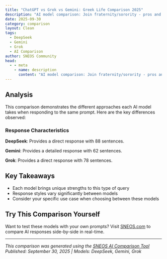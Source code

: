 ```yaml
---
title: "ChatGPT vs Grok vs Gemini: Greek Life Comparison 2025"
description: "AI model comparison: Join fraternity/sorority - pros and cons analysis for career and social life..."
date: 2025-09-30
category: comparison
layout: Clean
tags:
  - DeepSeek
  - Gemini
  - Grok
  - AI Comparison
author: SNEOS Community
head:
  - - meta
    - name: description
      content: "AI model comparison: Join fraternity/sorority - pros and cons analysis for career and social life..."
---
```


<ChatComparison
  title="ChatGPT vs Grok vs Gemini: Greek Life Comparison 2025"
  prompt="Join fraternity/sorority - pros and cons analysis for career and social life"
  :responses='{
    "DeepSeek": "Of course. Joining a fraternity or sorority is a significant decision that can profoundly shape your college experience and beyond. Here\u2019s a detailed analysis of the pros and cons for both your career and social life.\n\n### Quick Summary\n\n*   **For Career:** The network is the single biggest pro, providing a lifelong advantage. The main con is the potential for negative stereotypes to impact first impressions.\n*   **For Social Life:** It offers an instant, built-in community and endless social opportunities. The main con is the significant time commitment and the potential for social drama or a \u0022bubble\u0022 effect.\n\n---\n\n### Career-Focused Analysis\n\n#### **Pros for Career**\n\n1.  **Powerful, Lifelong Network (\u0022The Brotherhood/Sisterhood\u0022):** This is the most significant career benefit. You gain access to a vast network of alumni who are often eager to help fellow members.\n    *   **Mentorship:** Older members can offer guidance on classes, majors, and internships.\n    *   **Internships \u0026 Jobs:** Alumni frequently send job postings directly to the chapter or recommend fellow members for open positions. Many organizations have dedicated career portals.\n    *   **\u0022Leg Up\u0022 in Interviews:** A shared affiliation can create an immediate connection with an interviewer, making you more memorable.\n\n2.  **Professional Development:** Many chapters have programs focused on building soft skills crucial for a career.\n    *   **Leadership Opportunities:** Holding a position like President, Treasurer, or Recruitment Chair provides real-world management experience you can list on your r\u00E9sum\u00E9.\n    *   **Public Speaking \u0026 Communication:** Chapter meetings, presentations, and managing group dynamics hone your ability to speak and work in a team.\n\n3.  **Built-in R\u00E9sum\u00E9 Boost:** Leadership roles, philanthropic events, and managing a budget for a large organization are all tangible experiences that demonstrate responsibility to future employers.\n\n#### **Cons for Career**\n\n1.  **Negative Stereotypes and Stigma:** Despite the positives, Greek life can be associated with negative stereotypes (partying, elitism, hazing). Some recruiters or professionals may hold unconscious (or conscious) biases.\n    *   **Risk:** If your chapter is involved in a public scandal, it could negatively reflect on you by association.\n\n2.  **Time Commitment vs. Academics:** The significant time demanded by the organization can detract from studying, internships, or independent career-building activities. A lower GPA can be a major career hindrance.\n\n3.  **Financial Cost:** Membership is expensive, with dues, fees for formal events, and apparel costs. This money could alternatively be used for career-enhancing activities like study abroad, certifications, or savings.\n\n4.  **Potential for Limited Diversity:** If your network is primarily within the Greek system, you may miss out on connecting with a more diverse range of people and perspectives, which is increasingly valued in the global workplace.\n\n---\n\n### Social Life-Focused Analysis\n\n#### **Pros for Social Life**\n\n1.  **Instant Community \u0026 Friendships:** From day one, you have a built-in support system of dozens or even hundreds of people. This is especially valuable at a large university where it\u0027s easy to feel lost.\n    *   **Deep Bonds:** The shared experience of the pledging/intake process (when positive and ethical) can create incredibly strong, lifelong friendships.\n\n2.  **Structured Social Life:** There is always something to do.\n    *   **Formals, Mixers, Date Parties:** These are exclusive, high-quality social events that are a highlight of the college experience for many.\n    *   **Social Calendar:** Your semester calendar is filled with events, reducing the effort needed to \u0022find\u0022 a social life.\n\n3.  **A Sense of Belonging and Identity:** Being part of something larger than yourself provides a strong sense of identity and pride. The letters you wear become a symbol of shared values and camaraderie.\n\n4.  **Access to Facilities and Housing:** Many fraternities and sororities have large houses that serve as social hubs, study spaces, and a place to live with your friends.\n\n#### **Cons for Social Life**\n\n1.  **Significant Time Commitment (\u0022The Bubble\u0022):** The demands of the chapter can be all-consuming. It can become difficult to maintain friendships *outside* of the Greek system or pursue other clubs and interests.\n\n2.  **Drama and Group Politics:** Living and socializing in such a tight-knit group can lead to interpersonal conflicts, gossip, and social pressure to conform to the group\u0027s norms.\n\n3.  **Hazing and Pressure:** While officially banned by all national organizations, hazing still occurs in some chapters. This can range from silly inconveniences to dangerous, degrading, and psychologically damaging activities. The social pressure to go along with it can be intense.\n\n4.  **Exclusivity and Perceived Elitism:** The recruitment process is inherently selective, which can create a perception (or reality) of cliquishness and elitism on campus. This can create a social divide between Greek and non-Greek students.\n\n5.  **Financial Cost (Revisited):** The social benefits come at a literal price. The cost of social events, outfits, and dues can be a significant financial burden.\n\n---\n\n### How to Make Your Decision: Key Questions to Ask\n\nBefore you decide, do your research and be honest with yourself.\n\n1.  **Research the Specific Chapter:** A fraternity/sorority\u0027s reputation varies wildly from campus to campus and even from chapter to chapter. Don\u0027t judge by the national brand alone.\n    *   **During Recruitment/Rush:** Pay attention to the members. Are they people you genuinely connect with? Do they share your values?\n    *   **Ask Tough Questions:** What is the average GPA? What are the time commitments for new members and active brothers/sisters? What are the exact financial costs? What kind of philanthropic and professional events do they hold?\n\n2.  **Self-Reflection:**\n    *   **Are you a \u0022Joiner\u0022?** Do you thrive in large, structured group settings?\n    *   **What are your priorities?** Is building a professional network your top goal, or are you primarily seeking a social circle?\n    *   **Can you manage your time?** Are you disciplined enough to balance academics, the chapter, and a personal life?\n    *   **Can you afford it?** Be realistic about the financial impact on you and your family.\n\n### Final Verdict\n\nJoining a fraternity or sorority can be a **transformative experience that provides an unparalleled social foundation and a career-launching network.** The \u0022pros\u0022 are powerful and can last a lifetime.\n\nHowever, the \u0022cons\u0022 are not trivial. The potential for **time mismanagement, financial strain, and negative social dynamics** is very real and can derail your college experience if you\u0027re not careful.\n\nThe key is to **choose wisely.** Find a chapter whose values align with your own, whose members feel like genuine friends, and whose culture supports your academic and career goals. If you find the right fit, the benefits can far outweigh the costs.",
    "Gemini": "Okay, let\u0027s break down the pros and cons of joining a fraternity or sorority, specifically focusing on the potential impact on your career and social life.\n\n**Fraternity/Sorority: Pros and Cons Analysis**\n\n**I. Impact on Career**\n\n**Pros:**\n\n*   **Networking Opportunities:** This is often the biggest career advantage.\n    *   **Alumni Network:**  Fraternities and sororities often have extensive alumni networks that span across various industries.  These alumni can provide valuable connections, mentorship, internship opportunities, and even job prospects.  You\u0027ll have a built-in connection with individuals who share a common bond.\n    *   **Career Events:** Many chapters host career-focused events, such as workshops on resume building, interview skills, and networking, sometimes with alumni participation.\n    *   **Industry-Specific Connections:** Some chapters have a strong presence in specific industries due to alumni working in those fields (e.g., business, law, engineering).\n*   **Leadership Skills Development:**\n    *   **Chapter Officer Roles:** Holding positions within the chapter (e.g., president, treasurer, recruitment chair, philanthropy chair) provides hands-on experience in leadership, management, budgeting, and problem-solving.\n    *   **Committee Involvement:** Participating in committees allows you to develop skills in teamwork, project management, and organization.\n*   **Professionalism and Soft Skills:**\n    *   **Etiquette and Social Graces:**  Fraternities and sororities often emphasize etiquette, communication skills, and proper social behavior, which are valuable in professional settings.\n    *   **Public Speaking:** Opportunities to speak at chapter meetings, events, and presentations can help improve your public speaking abilities.\n    *   **Teamwork:** You learn how to work collaboratively towards common goals.\n*   **Resume Booster:**\n    *   **Leadership Experience:**  Highlighting your roles and accomplishments within the fraternity/sorority can make your resume stand out, especially to employers who value leadership and teamwork.\n    *   **Philanthropic Involvement:**  Demonstrating your commitment to community service and philanthropy can showcase your values and character.\n*   **Access to Resources:** Some chapters offer resources like resume workshops, career counseling, and mock interviews.\n\n**Cons:**\n\n*   **Time Commitment:**  Fraternity/sorority involvement can be very time-consuming.\n    *   **Impact on Academics:**  The time spent on meetings, events, recruitment, and other activities can potentially detract from your academic studies, particularly if you struggle with time management.  Poor grades can negatively impact your job prospects.\n*   **Financial Costs:**\n    *   **Dues and Fees:**  Membership dues can be substantial, potentially creating financial strain, especially if you are on a tight budget.\n    *   **Social Expenses:**  Additional costs associated with social events, formals, and other activities can add up.\n*   **Negative Stereotypes:**\n    *   **Perception Issues:**  Some people hold negative stereotypes about fraternities and sororities (e.g., partying, exclusivity).  This perception might affect how some employers view your involvement, although this is becoming less common.\n*   **Potential for Distraction:**\n    *   **Focus on Social Life:**  The strong emphasis on social activities might divert your attention from academic and career goals, especially if you become overly involved in the social aspects.\n*   **Limited Applicability to All Fields:**  While networking is valuable, the specific connections and skills gained might be more relevant to certain industries than others.  For example, the benefits might be more pronounced in fields like business, law, and sales compared to highly technical or research-oriented fields.\n\n**II. Impact on Social Life**\n\n**Pros:**\n\n*   **Instant Social Network:**\n    *   **Friendship and Belonging:**  Fraternities and sororities provide a built-in community of like-minded individuals, fostering strong friendships and a sense of belonging, especially during the often-challenging transition to college life.\n    *   **Social Events:**  You\u0027ll have access to a variety of social events, parties, formals, and other activities, providing opportunities to socialize and have fun.\n*   **Personal Growth:**\n    *   **Social Skills Development:**  Interacting with a diverse group of people can enhance your communication skills, conflict resolution abilities, and social etiquette.\n    *   **Confidence Building:**  Participating in chapter activities and events can boost your confidence and self-esteem.\n*   **Leadership Opportunities:**\n    *   **Chapter Involvement:**  As mentioned before, holding leadership positions within the chapter can develop your leadership skills and allow you to contribute to the community.\n*   **Philanthropic Involvement:**\n    *   **Community Service:**  Fraternities and sororities often engage in philanthropic activities, providing opportunities to give back to the community and make a difference.\n*   **Lifelong Bonds:** The friendships and connections you make can last long after your college years.\n\n**Cons:**\n\n*   **Exclusivity and Cliques:**\n    *   **Social Pressure:**  The emphasis on exclusivity and recruitment can create a sense of social pressure and anxiety for those who are not selected or who feel like they don\u0027t fit in.\n    *   **Cliques and Internal Conflicts:**  Within a chapter, cliques and internal conflicts can arise, leading to social tension and drama.\n*   **Conformity and Groupthink:**\n    *   **Pressure to Conform:**  There can be pressure to conform to the group\u0027s norms, values, and behaviors, which might stifle individuality and independent thinking.\n    *   **Groupthink:**  The desire for group harmony can sometimes lead to groupthink, where dissenting opinions are suppressed.\n*   **Time Commitment (Socially):**\n    *   **Limited Exposure to Other Social Circles:**  Spending a significant amount of time with your fraternity/sorority can limit your opportunities to explore other social groups and activities on campus.\n*   **Potential for Risky Behavior:**\n    *   **Partying and Alcohol Consumption:**  Fraternities and sororities often have a reputation for partying and heavy alcohol consumption, which can lead to risky behavior and health problems.\n    *   **Hazing:**  Although often prohibited, hazing can still occur in some chapters, posing a risk to physical and mental well-being.\n*   **Financial Costs (Socially):**\n    *   **Expensive Social Events:** The cost of formals, parties, and other social events can be high, putting a strain on your budget.\n\n**Key Considerations Before Joining:**\n\n*   **Values Alignment:**  Research the values and reputation of the specific fraternity/sorority you\u0027re considering.  Do their values align with your own?  Are they known for academic achievement, community service, or something else that\u0027s important to you?\n*   **Time Management Skills:**  Assess your ability to manage your time effectively.  Can you balance your academic workload, social commitments, and fraternity/sorority responsibilities?\n*   **Financial Situation:**  Evaluate your financial situation and determine if you can afford the dues and other expenses associated with membership.\n*   **Personality and Fit:**  Consider your personality and social style.  Do you feel comfortable and accepted by the members of the fraternity/sorority?\n*   **Academic Goals:** Make sure that joining will not significantly negatively impact your academic performance. Your college success should be the priority.\n\n**In conclusion:**\n\nJoining a fraternity or sorority can offer significant career and social benefits, particularly in terms of networking, leadership development, and building a strong social network. However, it\u0027s crucial to weigh the pros and cons carefully, considering the time commitment, financial costs, and potential negative aspects such as exclusivity and the risk of risky behavior.  Thorough research and careful consideration are essential to making an informed decision that aligns with your personal, academic, and career goals.  Don\u0027t just join because your friends are doing it; make sure it\u0027s the right fit *for you*.\n",
    "Grok": "Joining a fraternity or sorority can have significant impacts on both your career and social life. Below is a detailed pros and cons analysis of the decision, addressing how membership might affect networking, personal development, and social dynamics during and after college.\n\n---\n\n### **Pros of Joining a Fraternity/Sorority**\n\n#### **Career Advantages**\n1. **Networking Opportunities**: Fraternities and sororities often have large, active alumni networks. These connections can provide mentorship, job referrals, internships, and other professional opportunities. Many members find jobs through alumni who prioritize hiring within their organization.\n2. **Leadership Development**: Many Greek organizations emphasize leadership roles (e.g., president, treasurer, event coordinator). Holding such positions can build skills like team management, public speaking, and event planning, which are valuable on a resume.\n3. **Professional Skills**: Organizing events, fundraising, and managing budgets within the chapter can teach practical skills like project management, communication, and problem-solving, which are transferable to the workplace.\n4. **Brand Recognition**: Some employers, particularly in industries like finance, law, or politics, may view Greek affiliation favorably, especially if they were also members of similar organizations. It can serve as a common ground for rapport.\n\n#### **Social Life Advantages**\n1. **Instant Community**: Joining a fraternity or sorority provides an immediate sense of belonging, especially during the transition to college life. It\u2019s an easy way to make friends and build a support system.\n2. **Lifelong Friendships**: Many members form deep, lasting bonds through shared experiences, rituals, and events. These relationships often extend beyond college.\n3. **Social Events and Activities**: Greek life offers a structured social calendar with parties, formals, philanthropy events, and intramural sports, providing a vibrant social scene.\n4. **Personal Growth**: Being part of a group with shared values can help build confidence, improve interpersonal skills, and offer a space to explore identity and purpose through mentorship and peer support.\n\n---\n\n### **Cons of Joining a Fraternity/Sorority**\n\n#### **Career Disadvantages**\n1. **Time Commitment**: Greek life often requires significant time for meetings, events, and responsibilities. This can detract from academic performance or time spent on internships, research, or other career-building activities.\n2. **Financial Cost**: Membership dues, fees for events, and other costs (e.g., clothing for formals, housing) can be expensive, creating financial stress or limiting resources for other career investments like study abroad or professional certifications.\n3. **Stereotypes and Bias**: Some employers or industries may view Greek affiliation negatively, associating it with partying, privilege, or a lack of seriousness. This can be particularly true in more progressive or diverse workplaces.\n4. **Risk of Misconduct**: Involvement in hazing, alcohol-related incidents, or other scandals (even if you\u2019re not directly responsible) can tarnish your reputation. Such incidents may follow you through background checks or social media, potentially impacting job prospects.\n\n#### **Social Life Disadvantages**\n1. **Cliques and Exclusivity**: Greek life can sometimes foster an insular environment, limiting interactions with non-Greek students or diverse groups. This might narrow your social circle or lead to a less inclusive college experience.\n2. **Pressure to Conform**: There can be explicit or implicit pressure to fit a certain mold\u2014whether it\u2019s drinking, dressing a certain way, or participating in activities that don\u2019t align with your values. This can strain personal authenticity.\n3. **Hazing Risks**: Despite efforts to eliminate it, hazing still occurs in some chapters. It can lead to physical, emotional, or psychological harm, as well as legal or academic consequences.\n4. **Work-Life Balance Challenges**: The social demands of Greek life can be overwhelming, leading to burnout or strained relationships outside the group (e.g., with family or non-Greek friends).\n\n---\n\n### **Balancing the Decision: Key Factors to Consider**\n- **Personal Goals**: Does joining align with your academic, career, and social priorities? If networking and leadership are key to your future (e.g., in business or politics), the benefits may outweigh the costs. If you\u2019re focused on academics or independent pursuits, the time and financial investment might not be worth it.\n- **Chapter Culture**: Not all fraternities and sororities are the same. Research the specific chapter\u2019s values, reputation, and activities. Some focus on academics and philanthropy, while others prioritize partying.\n- **Financial Situation**: Can you afford the dues and associated costs without straining your budget? Many organizations offer scholarships or payment plans, but it\u2019s important to plan ahead.\n- **Risk Tolerance**: Are you comfortable with the potential social and professional risks (e.g., hazing, stereotypes)? Make sure you understand the organization\u2019s policies and history before joining.\n\n---\n\n### **Long-Term Impact**\n- **Career**: Greek affiliation can be a lifelong asset if leveraged correctly, particularly through alumni networks and the skills gained. However, its value depends on your industry and how you present it. Listing a fraternity/sorority on a resume is often more meaningful if you held a leadership role or contributed to impactful initiatives (e.g., philanthropy).\n- **Social Life**: The friendships and memories from Greek life can be enduring, but they may also come at the cost of broader social exploration in college. Post-graduation, some members stay active in alumni chapters, while others drift away, depending on personal priorities.\n\n---\n\n### **Conclusion**\nJoining a fraternity or sorority is a deeply personal decision with both significant benefits and potential drawbacks. It can be a powerful tool for career networking and social connection if the chapter aligns with your values and you manage the time/financial commitments effectively. However, it\u2019s crucial to weigh the risks of stereotypes, exclusivity, and potential misconduct, as well as the impact on your broader college experience. Research specific chapters, talk to current members and alumni, and reflect on your own goals before deciding. If you do join, active participation and leadership can maximize the benefits while minimizing the downsides."
  }'
  published-date="12:11"
/>

## Analysis

This comparison demonstrates the different approaches each AI model takes when responding to the same prompt. Here are the key differences observed:

### Response Characteristics

**DeepSeek**: Provides a direct response with 88 sentences. 

**Gemini**: Provides a detailed response with 62 sentences. 

**Grok**: Provides a direct response with 78 sentences. 

## Key Takeaways

- Each model brings unique strengths to this type of query
- Response styles vary significantly between models
- Consider your specific use case when choosing between these models

## Try This Comparison Yourself

Want to test these models with your own prompts? Visit [SNEOS.com](https://sneos.com) to compare AI responses side-by-side in real-time.

---

*This comparison was generated using the [SNEOS AI Comparison Tool](https://sneos.com)*
*Published: September 30, 2025 | Models: DeepSeek, Gemini, Grok*
